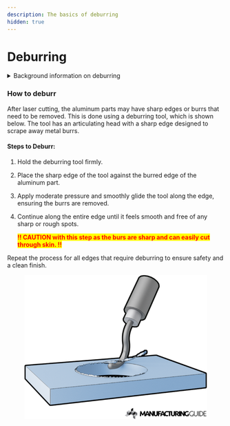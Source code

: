 ```yaml
---
description: The basics of deburring
hidden: true
---
```


# Deburring

<details>

<summary>Background information on deburring</summary>

Various machining processes can produce undesired burrs on workpieces of all kinds. Not only are these imperfections unattractive, but they can also negatively affect the performance and safety of the part or component. In these situations, deburring machines can be used to remove burrs and produce smooth, high-quality parts with optimal functionality. Here, we will discuss deburring, how it works, when it’s used, and how Apex Machine Group can help with your deburring needs.

### What is Deburring?

Deburring is a type of secondary process that occurs after machining operations. This process removes unwanted pieces of material, known as burrs, as well as any raised edges left behind by machining to enhance the overall quality of the final product. Machining processes that produce burrs include compressing, piercing, cutting, bending, and shearing.

Deburring is crucial for many applications, as burrs can affect a part’s overall effectiveness, safety, longevity, and functionality. When left unaccounted for, burrs can cause the following issues:

* Material and fastener issues
* Increased stress in certain areas, resulting in decreased resistance to fractures
* Shortened fatigue life
* Improper seating of fasteners, which can lead to assembly or fastener damage
* Material failure caused by cracks
* Higher risk of corrosion
* Increased risk of static discharge due to concentrated electrical charge
* Undesired heat and friction
* Unsafe handling
* Lubrication issues caused by increased wear at interface

Deburring can be accomplished in several ways, depending on component geometry, burr location and size, material, product volume, and cost. The following are some of the common deburring techniques:

* **Mass Finishing.** This procedure is useful when numerous parts or components need to be finished. It can be done in batch or continuous systems, and in dry or wet processes, depending on the product material.
* **Brushing.** Burrs are scraped off with brushes composed of thin wires or metal filaments attached to a revolving disc.
* **Manual Deburring.** This deburring method uses hand-held or mechanical instruments, such as brushes, grinders, sanders, and files, among others.
* **Robotic Deburring.** Robotic deburring involves a robotic arm with a grinding, deburring, or chamfering tool mounted on it.
* **Sheet Metal Edging.** Sheet metal edging equipment features pinch rollers or small grinding wheels that smooth the edges of sheet metal with thicknesses ranging between 0.025 to 0.25 inches.
* **Mechanical Deburring.** Mechanical deburring involves the use of machines to deburr the workpiece. Compared to manual deburring, mechanical deburring offers less control over localization and aggressiveness.
* **Electrochemical Deburring.** For applications requiring extreme precision and the removal of burrs from hard-to-reach areas, electrochemical deburring offers the ideal solution. It uses a combination of electricity and a glycol or salt solution to dissolve the burrs without affecting the rest of the material.
* **Waterjet Deburring.** Burrs and debris are eroded from the workpiece using the impact force of high-velocity water jets.

[https://apexmachinegroup.com/resources/blog/the-ultimate-guide-to-deburring/](https://apexmachinegroup.com/resources/blog/the-ultimate-guide-to-deburring/)

</details>

### How to deburr

After laser cutting, the aluminum parts may have sharp edges or burrs that need to be removed. This is done using a deburring tool, which is shown below. The tool has an articulating head with a sharp edge designed to scrape away metal burrs.

#### Steps to Deburr:

1. Hold the deburring tool firmly.
2. Place the sharp edge of the tool against the burred edge of the aluminum part.
3. Apply moderate pressure and smoothly glide the tool along the edge, ensuring the burrs are removed.
4.  Continue along the entire edge until it feels smooth and free of any sharp or rough spots.&#x20;

    <mark style="color:red;">**!! CAUTION with this step as the burs are sharp and can easily cut through skin. !!**</mark>

Repeat the process for all edges that require deburring to ensure safety and a clean finish.

<figure><img src=".gitbook/assets/manual_deburring_1282.png" alt=""><figcaption></figcaption></figure>

